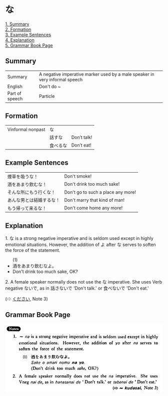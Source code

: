 # な

[1. Summary](#summary)<br>
[2. Formation](#formation)<br>
[3. Example Sentences](#example-sentences)<br>
[4. Explanation](#explanation)<br>
[5. Grammar Book Page](#grammar-book-page)<br>


## Summary

<table><tr>   <td>Summary</td>   <td>A negative imperative marker used by a male speaker in very informal speech</td></tr><tr>   <td>English</td>   <td>Don't do ~</td></tr><tr>   <td>Part of speech</td>   <td>Particle</td></tr></table>

## Formation

<table class="table"> <tbody><tr class="tr head"> <td class="td"><span class="bold"><span>Vinformal nonpast</span></span></td> <td class="td"><span class="concept">な</span> </td> <td class="td"><span>&nbsp;</span></td> </tr> <tr class="tr"> <td class="td"><span>&nbsp;</span></td> <td class="td"><span>話す<span class="concept">な</span></span> </td> <td class="td"><span>Don’t    talk!</span></td> </tr> <tr class="tr"> <td class="td"><span>&nbsp;</span></td> <td class="td"><span>食べる<span class="concept">な</span></span> </td> <td class="td"><span>Don’t    eat!</span></td> </tr></tbody></table>

## Example Sentences

<table><tr>   <td>煙草を吸うな！</td>   <td>Don't smoke!</td></tr><tr>   <td>酒をあまり飲むな！</td>   <td>Don't drink too much sake!</td></tr><tr>   <td>そんな所にもう行くな！</td>   <td>Don't go to such a place any more!</td></tr><tr>   <td>あんな男とは結婚するな！</td>   <td>Don't marry that kind of man!</td></tr><tr>   <td>もう帰って来るな！</td>   <td>Don't come home any more!</td></tr></table>

## Explanation

<p>1. <span class="cloze">な</span> is a strong negative imperative and is seldom used except in highly emotional situations. However, the addition of よ after <span class="cloze">な</span> serves to soften the force of the statement.</p>  <ul>(1) <li>酒をあまり飲む<span class="cloze">な</span>よ。</li> <li>Don't drink too much sake, OK?</li> </ul>  <p>2. A female speaker normally does not use the <span class="cloze">な</span> imperative. She uses Verb negative ないで, as in 話さないで 'Don't talk.' or 食べないで 'Don't eat.'</p>  <p>(⇨ <a href="#㊦ 下さい・ください">ください</a>, Note 3)</p>

## Grammar Book Page

![](../img/Basicな.png)

